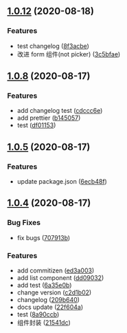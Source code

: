 ## [1.0.12](https://github.com/VFiee/github-test/compare/v1.0.8...v1.0.12) (2020-08-18)

### Features

- test changelog ([8f3acbe](https://github.com/VFiee/github-test/commit/8f3acbef99fc0cb35ddf4ef30a4fe2424bf71326))
- 改进 form 组件(not picker) ([3c5bfae](https://github.com/VFiee/github-test/commit/3c5bfae98ca9d0f8ef56af2376a6fd6cce9d4793))

## [1.0.8](https://github.com/VFiee/github-test/compare/v1.0.5...v1.0.8) (2020-08-17)

### Features

- add changelog test ([cdccc6e](https://github.com/VFiee/github-test/commit/cdccc6ed0d2fe8302e9b715046b1cfa0c9939ef2))
- add prettier ([b145057](https://github.com/VFiee/github-test/commit/b14505765c42d450e4e45c047166ead55420e4dc))
- test ([df01153](https://github.com/VFiee/github-test/commit/df01153e54d9eda6e7089b8f9db47d86d8549e5d))

## [1.0.5](https://github.com/VFiee/github-test/compare/v1.0.4...v1.0.5) (2020-08-17)

### Features

- update package.json ([6ecb48f](https://github.com/VFiee/github-test/commit/6ecb48f2d03568516ea1a23a5476f51dcdff9212))

## [1.0.4](https://github.com/VFiee/github-test/compare/21541dc73fbd6b489467a8c6200102e2c512775d...v1.0.4) (2020-08-17)

### Bug Fixes

- fix bugs ([707913b](https://github.com/VFiee/github-test/commit/707913bad7d9a15ea5ae9a6f3ee08b7c6bded8a9))

### Features

- add commitizen ([ed3a003](https://github.com/VFiee/github-test/commit/ed3a0032a9433202db255c0c4652fe4af48568c9))
- add list component ([dd09032](https://github.com/VFiee/github-test/commit/dd0903249bbce2af01720d32f54268bad2051fc9))
- add test ([6a35e0b](https://github.com/VFiee/github-test/commit/6a35e0bacb2181278c36c3db932745f7595f768d))
- change version ([c2d1b02](https://github.com/VFiee/github-test/commit/c2d1b02fc88f531273b8510ea2fad102e2600aef))
- changelog ([209b640](https://github.com/VFiee/github-test/commit/209b640ac3d728cb22e31f5965957467422bb35b))
- docs update ([22f604a](https://github.com/VFiee/github-test/commit/22f604a8eafd93d43e5e75eb5d5cdcaa3b6210da))
- test ([8a90ccb](https://github.com/VFiee/github-test/commit/8a90ccb358e426157cd3c217709997e75d343062))
- 组件封装 ([21541dc](https://github.com/VFiee/github-test/commit/21541dc73fbd6b489467a8c6200102e2c512775d))
